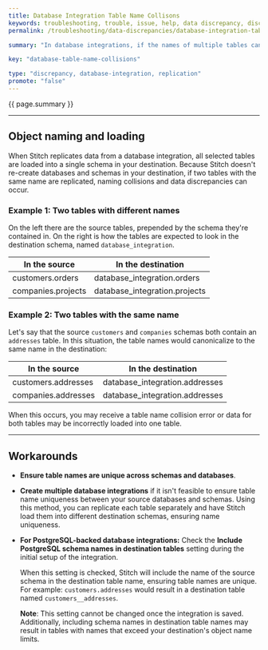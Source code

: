 ```yaml
---
title: Database Integration Table Name Collisons
keywords: troubleshooting, trouble, issue, help, data discrepancy, discrepancies,
permalink: /troubleshooting/data-discrepancies/database-integration-table-name-collisions

summary: "In database integrations, if the names of multiple tables canonicalize to the same name - even if they're from different source databases or schemas - name collisions and data discrepancies can occur. This applies to any database integration available in Stitch."

key: "database-table-name-collisions"

type: "discrepancy, database-integration, replication"
promote: "false"
---
```


{{ page.summary }}

---

## Object naming and loading

When Stitch replicates data from a database integration, all selected tables are loaded into a single schema in your destination. Because Stitch doesn't re-create databases and schemas in your destination, if two tables with the same name are replicated, naming collisions and data discrepancies can occur.

### Example 1: Two tables with different names

On the left there are the source tables, prepended by the schema they're contained in. On the right is how the tables are expected to look in the destination schema, named `database_integration`.

| In the source       | In the destination             |
|---------------------|--------------------------------|
| customers.orders    | database_integration.orders    |
| companies.projects  | database_integration.projects  |

### Example 2: Two tables with the same name

Let's say that the source `customers` and `companies` schemas both contain an `addresses` table. In this situation, the table names would canonicalize to the same name in the destination:

| In the source       | In the destination             |
|---------------------|--------------------------------|
| customers.addresses | database_integration.addresses |
| companies.addresses | database_integration.addresses |

When this occurs, you may receive a table name collision error or data for both tables may be incorrectly loaded into one table.

---

## Workarounds

- **Ensure table names are unique across schemas and databases**.
- **Create multiple database integrations** if it isn't feasible to ensure table name uniqueness between your source databases and schemas. Using this method, you can replicate each table separately and have Stitch load them into different destination schemas, ensuring name uniqueness.
- **For PostgreSQL-backed database integrations:** Check the **Include PostgreSQL schema names in destination tables** setting during the initial setup of the integration.

   When this setting is checked, Stitch will include the name of the source schema in the destination table name, ensuring table names are unique. For example: `customers.addresses` would result in a destination table named `customers__addresses`.

   **Note**: This setting cannot be changed once the integration is saved. Additionally, including schema names in destination table names may result in tables with names that exceed your destination's object name limits.
